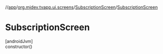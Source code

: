 //[app](../../../index.md)/[org.mjdev.tvapp.ui.screens](../index.md)/[SubscriptionScreen](index.md)/[SubscriptionScreen](-subscription-screen.md)

# SubscriptionScreen

[androidJvm]\
constructor()
